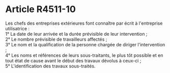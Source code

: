 # Article R4511-10

  
Les chefs des entreprises extérieures font connaître par écrit à l'entreprise utilisatrice :   
1° La date de leur arrivée et la durée prévisible de leur intervention ;   
2° Le nombre prévisible de travailleurs affectés ;   
3° Le nom et la qualification de la personne chargée de diriger l'intervention ;   
4° Les noms et références de leurs sous-traitants, le plus tôt possible et en tout état de cause avant le début des travaux dévolus à ceux-ci ;   
5° L'identification des travaux sous-traités.